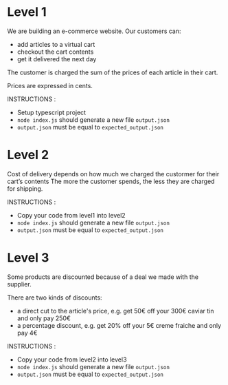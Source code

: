 # Level 1

We are building an e-commerce website. Our customers can:
  - add articles to a virtual cart
  - checkout the cart contents
  - get it delivered the next day

The customer is charged the sum of the prices of each article in their cart.

Prices are expressed in cents.

INSTRUCTIONS :
*  Setup typescript project
*  `node index.js` should generate a new file `output.json`
*  `output.json` must be equal to `expected_output.json`

# Level 2

Cost of delivery depends on how much we charged the custormer for their cart’s contents
The more the customer spends, the less they are charged for shipping.

INSTRUCTIONS :
*  Copy your code from level1 into level2
*  `node index.js` should generate a new file `output.json`
*  `output.json` must be equal to `expected_output.json`

# Level 3

Some products are discounted because of a deal we made with the supplier.

There are two kinds of discounts:
- a direct cut to the article's price, e.g. get 50€ off your 300€ caviar tin and only pay 250€
- a percentage discount, e.g. get 20% off your 5€ creme fraiche and only pay 4€

INSTRUCTIONS :
*  Copy your code from level2 into level3
*  `node index.js` should generate a new file `output.json`
*  `output.json` must be equal to `expected_output.json`

